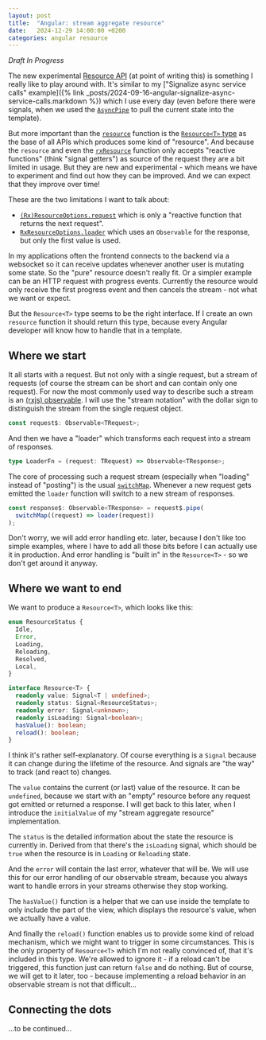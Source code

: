 ```yaml
---
layout: post
title:  "Angular: stream aggregate resource"
date:   2024-12-29 14:00:00 +0200
categories: angular resource
---
```


*Draft In Progress*

The new experimental [Resource API](https://angular.dev/api/core/resource) (at point of writing this) is something I really like to play around with.
It's similar to my ["Signalize async service calls" example]({% link _posts/2024-09-16-angular-signalize-async-service-calls.markdown %}) which I use every day
(even before there were signals, when we used the [`AsyncPipe`](https://angular.dev/api/common/AsyncPipe) to pull the current state into the template).

But more important than the [`resource`](https://angular.dev/api/core/resource) function is the [`Resource<T>` type](https://angular.dev/api/core/Resource) as the base of all APIs which produces some kind of "resource".
And because the `resource` and even the [`rxResource`](https://angular.dev/api/core/rxjs-interop/rxResource) function only accepts "reactive functions" (think "signal getters") as source of the request they are a bit limited in usage.
But they are new and experimental - which means we have to experiment and find out how they can be improved.
And we can expect that they improve over time!

These are the two limitations I want to talk about:

- [`(Rx)ResourceOptions.request`](https://angular.dev/api/core/rxjs-interop/RxResourceOptions#request) which is only a "reactive function that returns the next request".
- [`RxResourceOptions.loader`](https://angular.dev/api/core/rxjs-interop/RxResourceOptions#loader) which uses an `Observable` for the response, but only the first value is used.

In my applications often the frontend connects to the backend via a websocket so it can receive updates whenever another user is mutating some state.
So the "pure" resource doesn't really fit.
Or a simpler example can be an HTTP request with progress events.
Currently the resource would only receive the first progress event and then cancels the stream - not what we want or expect.

But the `Resource<T>` type seems to be the right interface.
If I create an own `resource` function it should return this type, because every Angular developer will know how to handle that in a template.

## Where we start

It all starts with a request.
But not only with a single request, but a stream of requests (of course the stream can be short and can contain only one request).
For now the most commonly used way to describe such a stream is an [(rxjs) observable](https://rxjs.dev/api/index/class/Observable).
I will use the "stream notation" with the dollar sign to distinguish the stream from the single request object.

```ts
const request$: Observable<TRequest>;
```

And then we have a "loader" which transforms each request into a stream of responses.

```ts
type LoaderFn = (request: TRequest) => Observable<TResponse>;
```

The core of processing such a request stream (especially when "loading" instead of "posting") is the usual [`switchMap`](https://rxjs.dev/api/index/function/switchMap).
Whenever a new request gets emitted the `loader` function will switch to a new stream of responses.

```ts
const response$: Observable<TResponse> = request$.pipe(
  switchMap((request) => loader(request))
);
```

Don't worry, we will add error handling etc. later, because I don't like too simple examples, where I have to add all those bits before I can actually use it in production.
And error handling is "built in" in the `Resource<T>` - so we don't get around it anyway.

## Where we want to end

We want to produce a `Resource<T>`, which looks like this:

```ts
enum ResourceStatus {
  Idle,
  Error,
  Loading,
  Reloading,
  Resolved,
  Local,
}

interface Resource<T> {
  readonly value: Signal<T | undefined>;
  readonly status: Signal<ResourceStatus>;
  readonly error: Signal<unknown>;
  readonly isLoading: Signal<boolean>;
  hasValue(): boolean;
  reload(): boolean;
}
```

I think it's rather self-explanatory.
Of course everything is a `Signal` because it can change during the lifetime of the resource.
And signals are "the way" to track (and react to) changes.

The `value` contains the current (or last) value of the resource.
It can be `undefined`, because we start with an "empty" resource before any request got emitted or returned a response.
I will get back to this later, when I introduce the `initialValue` of my "stream aggregate resource" implementation.

The `status` is the detailed information about the state the resource is currently in.
Derived from that there's the `isLoading` signal, which should be `true` when the resource is in `Loading` or `Reloading` state.

And the `error` will contain the last error, whatever that will be.
We will use this for our error handling of our observable stream, because you always want to handle errors in your streams otherwise they stop working.

The `hasValue()` function is a helper that we can use inside the template to only include the part of the view, which displays the resource's value, when we actually have a value.

And finally the `reload()` function enables us to provide some kind of reload mechanism, which we might want to trigger in some circumstances.
This is the only property of `Resource<T>` which I'm not really convinced of, that it's included in this type.
We're allowed to ignore it - if a reload can't be triggered, this function just can return `false` and do nothing.
But of course, we will get to it later, too - because implementing a reload behavior in an observable stream is not that difficult...

## Connecting the dots

...to be continued...
